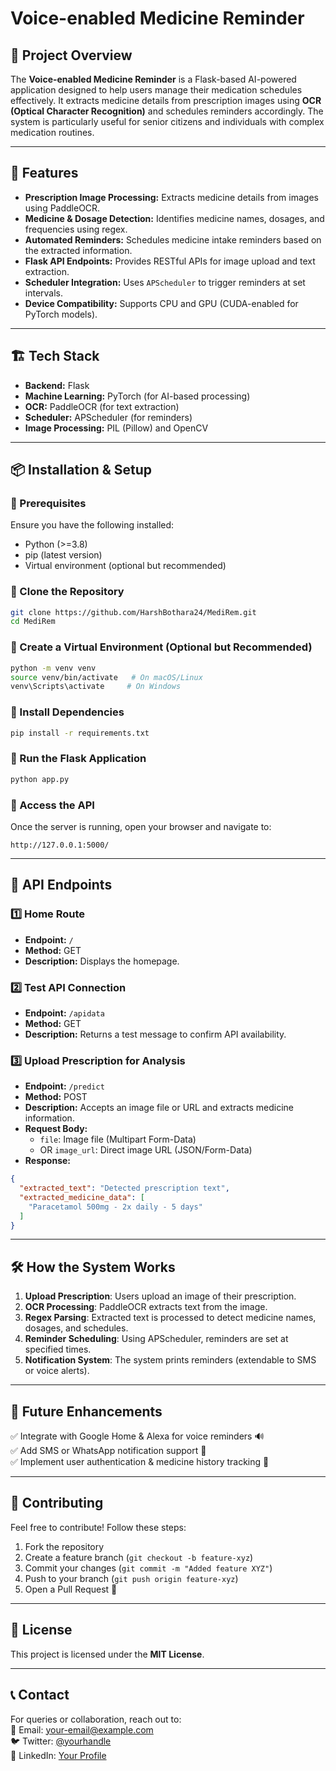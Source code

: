 # Voice-enabled Medicine Reminder

## 📌 Project Overview
The **Voice-enabled Medicine Reminder** is a Flask-based AI-powered application designed to help users manage their medication schedules effectively. It extracts medicine details from prescription images using **OCR (Optical Character Recognition)** and schedules reminders accordingly. The system is particularly useful for senior citizens and individuals with complex medication routines.

---

## 🚀 Features
- **Prescription Image Processing:** Extracts medicine details from images using PaddleOCR.
- **Medicine & Dosage Detection:** Identifies medicine names, dosages, and frequencies using regex.
- **Automated Reminders:** Schedules medicine intake reminders based on the extracted information.
- **Flask API Endpoints:** Provides RESTful APIs for image upload and text extraction.
- **Scheduler Integration:** Uses `APScheduler` to trigger reminders at set intervals.
- **Device Compatibility:** Supports CPU and GPU (CUDA-enabled for PyTorch models).

---

## 🏗️ Tech Stack
- **Backend:** Flask
- **Machine Learning:** PyTorch (for AI-based processing)
- **OCR:** PaddleOCR (for text extraction)
- **Scheduler:** APScheduler (for reminders)
- **Image Processing:** PIL (Pillow) and OpenCV

---

## 📦 Installation & Setup

### 🔹 Prerequisites
Ensure you have the following installed:
- Python (>=3.8)
- pip (latest version)
- Virtual environment (optional but recommended)

### 🔹 Clone the Repository
```bash
git clone https://github.com/HarshBothara24/MediRem.git
cd MediRem
```

### 🔹 Create a Virtual Environment (Optional but Recommended)
```bash
python -m venv venv
source venv/bin/activate   # On macOS/Linux
venv\Scripts\activate     # On Windows
```

### 🔹 Install Dependencies
```bash
pip install -r requirements.txt
```

### 🔹 Run the Flask Application
```bash
python app.py
```

### 🔹 Access the API
Once the server is running, open your browser and navigate to:
```
http://127.0.0.1:5000/
```

---

## 📂 API Endpoints
### 1️⃣ **Home Route**
- **Endpoint:** `/`
- **Method:** GET
- **Description:** Displays the homepage.

### 2️⃣ **Test API Connection**
- **Endpoint:** `/apidata`
- **Method:** GET
- **Description:** Returns a test message to confirm API availability.

### 3️⃣ **Upload Prescription for Analysis**
- **Endpoint:** `/predict`
- **Method:** POST
- **Description:** Accepts an image file or URL and extracts medicine information.
- **Request Body:**
  - `file`: Image file (Multipart Form-Data)
  - OR `image_url`: Direct image URL (JSON/Form-Data)
- **Response:**
```json
{
  "extracted_text": "Detected prescription text",
  "extracted_medicine_data": [
    "Paracetamol 500mg - 2x daily - 5 days"
  ]
}
```

---

## 🛠️ How the System Works
1. **Upload Prescription**: Users upload an image of their prescription.
2. **OCR Processing**: PaddleOCR extracts text from the image.
3. **Regex Parsing**: Extracted text is processed to detect medicine names, dosages, and schedules.
4. **Reminder Scheduling**: Using APScheduler, reminders are set at specified times.
5. **Notification System**: The system prints reminders (extendable to SMS or voice alerts).

---

## 📜 Future Enhancements
✅ Integrate with Google Home & Alexa for voice reminders 🔊  
✅ Add SMS or WhatsApp notification support 📲  
✅ Implement user authentication & medicine history tracking 🔐

---

## 🤝 Contributing
Feel free to contribute! Follow these steps:
1. Fork the repository
2. Create a feature branch (`git checkout -b feature-xyz`)
3. Commit your changes (`git commit -m "Added feature XYZ"`)
4. Push to your branch (`git push origin feature-xyz`)
5. Open a Pull Request 🚀

---

## 📜 License
This project is licensed under the **MIT License**.

---

## 📞 Contact
For queries or collaboration, reach out to:  
📧 Email: your-email@example.com  
🐦 Twitter: [@yourhandle](https://twitter.com/yourhandle)  
💼 LinkedIn: [Your Profile](https://linkedin.com/in/yourprofile)

